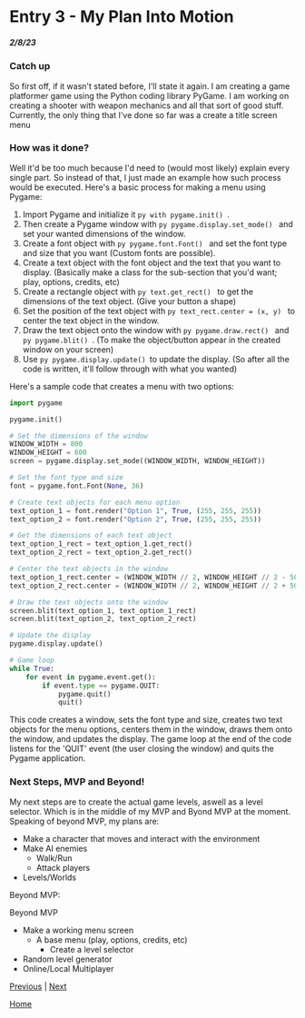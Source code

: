 # Entry 3 - My Plan Into Motion
##### 2/8/23

### Catch up
So first off, if it wasn't stated before, I'll state it again. I am creating a game platformer game using the Python coding library PyGame. I am working on creating a shooter with weapon mechanics and all that sort of good stuff. Currently, the only thing that I've done so far was a create a title screen menu 

### How was it done?

Well it'd be too much because I'd need to (would most likely) explain every single part. So instead of that, I just made an example how such process would be executed. Here's a basic process for making a menu using Pygame:

1. Import Pygame and initialize it ```py with pygame.init() ```.
2. Then create a Pygame window with ```py pygame.display.set_mode() ``` and set your wanted dimensions of the window.
3. Create a font object with ```py pygame.font.Font() ``` and set the font type and size that you want (Custom fonts are possible).
4. Create a text object with the font object and the text that you want to display. (Basically make a class for the sub-section that you'd want; play, options, credits, etc)
5. Create a rectangle object with ```py text.get_rect() ``` to get the dimensions of the text object. (Give your button a shape)
6. Set the position of the text object with ```py text_rect.center = (x, y) ``` to center the text object in the window.
7. Draw the text object onto the window with ```py pygame.draw.rect() ``` and ```py pygame.blit() ```. (To make the object/button appear in the created window on your screen)
8. Use ```py pygame.display.update() ```to update the display. (So after all the code is written, it'll follow through with what you wanted)

Here's a sample code that creates a menu with two options:

```py
import pygame

pygame.init()

# Set the dimensions of the window
WINDOW_WIDTH = 800
WINDOW_HEIGHT = 600
screen = pygame.display.set_mode((WINDOW_WIDTH, WINDOW_HEIGHT))

# Set the font type and size
font = pygame.font.Font(None, 36)

# Create text objects for each menu option
text_option_1 = font.render("Option 1", True, (255, 255, 255))
text_option_2 = font.render("Option 2", True, (255, 255, 255))

# Get the dimensions of each text object
text_option_1_rect = text_option_1.get_rect()
text_option_2_rect = text_option_2.get_rect()

# Center the text objects in the window
text_option_1_rect.center = (WINDOW_WIDTH // 2, WINDOW_HEIGHT // 2 - 50)
text_option_2_rect.center = (WINDOW_WIDTH // 2, WINDOW_HEIGHT // 2 + 50)

# Draw the text objects onto the window
screen.blit(text_option_1, text_option_1_rect)
screen.blit(text_option_2, text_option_2_rect)

# Update the display
pygame.display.update()

# Game loop
while True:
    for event in pygame.event.get():
        if event.type == pygame.QUIT:
            pygame.quit()
            quit()
```
This code creates a window, sets the font type and size, creates two text objects for the menu options, centers them in the window, draws them onto the window, and updates the display. The game loop at the end of the code listens for the 'QUIT' event (the user closing the window) and quits the Pygame application.

### Next Steps, MVP and Beyond!

My next steps are to create the actual game levels, aswell as a level selector. Which is in the middle of my MVP and Byond MVP at the moment. Speaking of beyond MVP, my plans are:

- Make a character that moves and interact with the environment
- Make AI enemies
  - Walk/Run
  - Attack players
- Levels/Worlds

Beyond MVP:

Beyond MVP
- Make a working menu screen 
  - A base menu (play, options, credits, etc)
    - Create a level selector
- Random level generator
- Online/Local Multiplayer



[Previous](entry02.md) | [Next](entry04.md)

[Home](../README.md)
